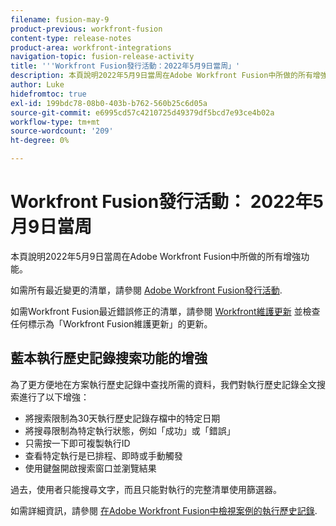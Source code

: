 ```yaml
---
filename: fusion-may-9
product-previous: workfront-fusion
content-type: release-notes
product-area: workfront-integrations
navigation-topic: fusion-release-activity
title: '''Workfront Fusion發行活動：2022年5月9日當周」'
description: 本頁說明2022年5月9日當周在Adobe Workfront Fusion中所做的所有增強功能。
author: Luke
hidefromtoc: true
exl-id: 199bdc78-08b0-403b-b762-560b25c6d05a
source-git-commit: e6995cd57c4210725d49379df5bcd7e93ce4b02a
workflow-type: tm+mt
source-wordcount: '209'
ht-degree: 0%

---
```


# Workfront Fusion發行活動： 2022年5月9日當周

本頁說明2022年5月9日當周在Adobe Workfront Fusion中所做的所有增強功能。

如需所有最近變更的清單，請參閱 [Adobe Workfront Fusion發行活動](../../../product-announcements/product-releases/fusion-release-activity/fusion-release-activity.md).

如需Workfront Fusion最近錯誤修正的清單，請參閱 [Workfront維護更新](https://experienceleague.adobe.com/docs/workfront-known-issues/releases/current-updates.html) 並檢查任何標示為「Workfront Fusion維護更新」的更新。


## 藍本執行歷史記錄搜索功能的增強

為了更方便地在方案執行歷史記錄中查找所需的資料，我們對執行歷史記錄全文搜索進行了以下增強：

* 將搜索限制為30天執行歷史記錄存檔中的特定日期
* 將搜尋限制為特定執行狀態，例如「成功」或「錯誤」
* 只需按一下即可複製執行ID
* 查看特定執行是已排程、即時或手動觸發
* 使用鍵盤開啟搜索窗口並瀏覽結果

過去，使用者只能搜尋文字，而且只能對執行的完整清單使用篩選器。

如需詳細資訊，請參閱 [在Adobe Workfront Fusion中檢視案例的執行歷史記錄](../../../workfront-fusion/scenarios/view-scenario-execution-history.md).
